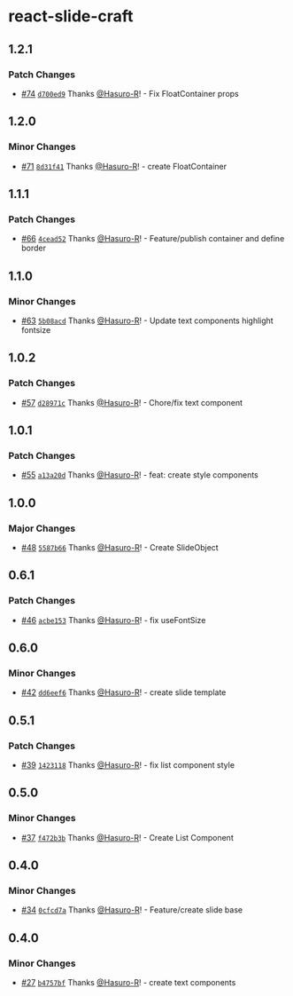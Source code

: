 # react-slide-craft

## 1.2.1

### Patch Changes

- [#74](https://github.com/Hasuro-R/react-slide-craft/pull/74) [`d700ed9`](https://github.com/Hasuro-R/react-slide-craft/commit/d700ed9b646518a929ee00251bb53be0b7db241a) Thanks [@Hasuro-R](https://github.com/Hasuro-R)! - Fix FloatContainer props

## 1.2.0

### Minor Changes

- [#71](https://github.com/Hasuro-R/react-slide-craft/pull/71) [`8d31f41`](https://github.com/Hasuro-R/react-slide-craft/commit/8d31f416da2e78a6b467f0d5f1f9065a0543af41) Thanks [@Hasuro-R](https://github.com/Hasuro-R)! - create FloatContainer

## 1.1.1

### Patch Changes

- [#66](https://github.com/Hasuro-R/react-slide-craft/pull/66) [`4cead52`](https://github.com/Hasuro-R/react-slide-craft/commit/4cead52fe8f5e4bed8f58e49edefbe043bd3f5d4) Thanks [@Hasuro-R](https://github.com/Hasuro-R)! - Feature/publish container and define border

## 1.1.0

### Minor Changes

- [#63](https://github.com/Hasuro-R/react-slide-craft/pull/63) [`5b08acd`](https://github.com/Hasuro-R/react-slide-craft/commit/5b08acdce9eede080558230aa3f572d6a73cb4d8) Thanks [@Hasuro-R](https://github.com/Hasuro-R)! - Update text components highlight fontsize

## 1.0.2

### Patch Changes

- [#57](https://github.com/Hasuro-R/react-slide-craft/pull/57) [`d28971c`](https://github.com/Hasuro-R/react-slide-craft/commit/d28971c168784f5c26f5acf2661047479389a94d) Thanks [@Hasuro-R](https://github.com/Hasuro-R)! - Chore/fix text component

## 1.0.1

### Patch Changes

- [#55](https://github.com/Hasuro-R/react-slide-craft/pull/55) [`a13a20d`](https://github.com/Hasuro-R/react-slide-craft/commit/a13a20ddef969cd371a93ff637a5cddb0e6cb8c7) Thanks [@Hasuro-R](https://github.com/Hasuro-R)! - feat: create style components

## 1.0.0

### Major Changes

- [#48](https://github.com/Hasuro-R/react-slide-craft/pull/48) [`5587b66`](https://github.com/Hasuro-R/react-slide-craft/commit/5587b66099166db457a8ca3dfe6dbd1780755f1b) Thanks [@Hasuro-R](https://github.com/Hasuro-R)! - Create SlideObject

## 0.6.1

### Patch Changes

- [#46](https://github.com/Hasuro-R/react-slide-craft/pull/46) [`acbe153`](https://github.com/Hasuro-R/react-slide-craft/commit/acbe153c5d938104044c46738406e4f61d98905e) Thanks [@Hasuro-R](https://github.com/Hasuro-R)! - fix useFontSize

## 0.6.0

### Minor Changes

- [#42](https://github.com/Hasuro-R/react-slide-craft/pull/42) [`dd6eef6`](https://github.com/Hasuro-R/react-slide-craft/commit/dd6eef62e37a8a2f340e4f4c8c6569b45c79913c) Thanks [@Hasuro-R](https://github.com/Hasuro-R)! - create slide template

## 0.5.1

### Patch Changes

- [#39](https://github.com/Hasuro-R/react-slide-craft/pull/39) [`1423118`](https://github.com/Hasuro-R/react-slide-craft/commit/1423118cc771ec7ee4bdf896e77052f00de9f2b2) Thanks [@Hasuro-R](https://github.com/Hasuro-R)! - fix list component style

## 0.5.0

### Minor Changes

- [#37](https://github.com/Hasuro-R/react-slide-craft/pull/37) [`f472b3b`](https://github.com/Hasuro-R/react-slide-craft/commit/f472b3b6394529a6677f731663455a46f7ffd070) Thanks [@Hasuro-R](https://github.com/Hasuro-R)! - Create List Component

## 0.4.0

### Minor Changes

- [#34](https://github.com/Hasuro-R/react-slide-craft/pull/34) [`0cfcd7a`](https://github.com/Hasuro-R/react-slide-craft/commit/0cfcd7a322c3f41803469a9b19e0379449b07eed) Thanks [@Hasuro-R](https://github.com/Hasuro-R)! - Feature/create slide base

## 0.4.0

### Minor Changes

- [#27](https://github.com/Hasuro-R/react-slide-craft/pull/27) [`b4757bf`](https://github.com/Hasuro-R/react-slide-craft/commit/b4757bf624b6e126ae5c9e515655e1562b9918a6) Thanks [@Hasuro-R](https://github.com/Hasuro-R)! - create text components
